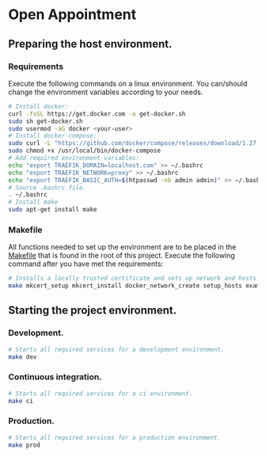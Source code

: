 # Open Appointment

## Preparing the host environment.

### Requirements

Execute the following commands on a linux environment. You can/should change the
environment variables according to your needs.

```bash
# Install docker:
curl -fsSL https://get.docker.com -o get-docker.sh
sudo sh get-docker.sh
sudo usermod -aG docker <your-user>
# Install docker-compose:
sudo curl -L "https://github.com/docker/compose/releases/download/1.27.4/docker-compose-$(uname -s)-$(uname -m)" -o /usr/local/bin/docker-compose
sudo chmod +x /usr/local/bin/docker-compose
# Add required environment variables:
echo "export TRAEFIK_DOMAIN=localhost.com" >> ~/.bashrc
echo "export TRAEFIK_NETWORK=proxy" >> ~/.bashrc
echo "export TRAEFIK_BASIC_AUTH=$(htpasswd -nb admin admin)" >> ~/.bashrc
# Source .bashrc file.
. ~/.bashrc
# Install make
sudo apt-get install make
```

### Makefile

All functions needed to set up the environment are to be placed in the
[Makefile](Makefile) that is found in the root of this project. Execute the
following command after you have met the requirements:

```bash
# Installs a locally trusted certificate and sets up network and hosts.
make mkcert_setup mkcert_install docker_network_create setup_hosts example_build
```


## Starting the project environment.

### Development.

```bash
# Starts all required services for a development environment.
make dev
```

### Continuous integration.

```bash
# Starts all required services for a ci environment.
make ci
```

### Production.

```bash
# Starts all required services for a production environment.
make prod
```
